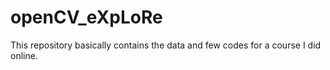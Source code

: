 # openCV_eXpLoRe

This repository basically contains the data and few codes for a course I did online.
